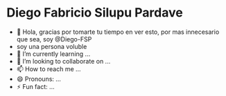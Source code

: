 # Diego Fabricio Silupu Pardave

- 👋 Hola, gracias por tomarte tu tiempo en ver esto, por mas innecesario que sea, soy @Diego-FSP
- soy una persona voluble
- 🌱 I’m currently learning ...
- 💞️ I’m looking to collaborate on ...
- 📫 How to reach me ...
- 😄 Pronouns: ...
- ⚡ Fun fact: ...

<!---
Diego-FSP/Diego-FSP is a ✨ special ✨ repository because its `README.md` (this file) appears on your GitHub profile.
You can click the Preview link to take a look at your changes.
--->
